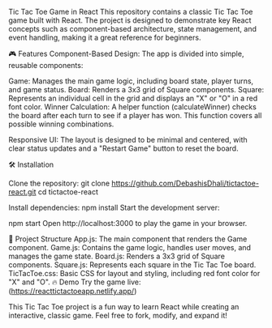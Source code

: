 Tic Tac Toe Game in React
This repository contains a classic Tic Tac Toe game built with React. The project is designed to demonstrate key React concepts such as component-based architecture, state management, and event handling, making it a great reference for beginners.

🎮 Features
Component-Based Design: The app is divided into simple, reusable components:

Game: Manages the main game logic, including board state, player turns, and game status.
Board: Renders a 3x3 grid of Square components.
Square: Represents an individual cell in the grid and displays an "X" or "O" in a red font color.
Winner Calculation: A helper function (calculateWinner) checks the board after each turn to see if a player has won. This function covers all possible winning combinations.

Responsive UI: The layout is designed to be minimal and centered, with clear status updates and a "Restart Game" button to reset the board.

🛠️ Installation

Clone the repository:
git clone https://github.com/DebashisDhali/tictactoe-react.git
cd tictactoe-react

Install dependencies:
npm install
Start the development server:

npm start
Open http://localhost:3000 to play the game in your browser.

📂 Project Structure
App.js: The main component that renders the Game component.
Game.js: Contains the game logic, handles user moves, and manages the game state.
Board.js: Renders a 3x3 grid of Square components.
Square.js: Represents each square in the Tic Tac Toe board.
TicTacToe.css: Basic CSS for layout and styling, including red font color for "X" and "O".
🔥 Demo
Try the game live:(https://reacttictactoeapp.netlify.app/)

This Tic Tac Toe project is a fun way to learn React while creating an interactive, classic game. Feel free to fork, modify, and expand it!
